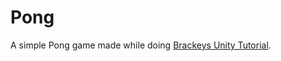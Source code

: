 # Pong

A simple Pong game made while doing [Brackeys Unity Tutorial][1].

[1]: https://www.youtube.com/playlist?list=PLPV2KyIb3jR4_IYZY2V0G3IUYcx1zZkJe
